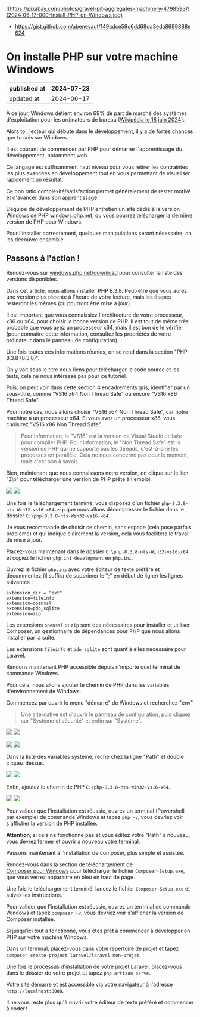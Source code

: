 ![https://pixabay.com/photos/gravel-pit-aggregates-machinery-4798593/](2024‐06‐17-000-Install-PHP-on-Windows.jpg)

- https://gist.github.com/abenevaut/149adce59c6dd68da3eda8699888e624

# On installe PHP sur votre machine Windows

| published at | 2024-07-23 |
|--------------|------------|
| updated at   | 2024-06-17 |

À ce jour, Windows détient environ 69% de part de marché des systèmes d'exploitation pour les ordinateurs de bureau ([Wikipédia le 18 juin 2024](https://fr.wikipedia.org/wiki/Part_d%27utilisation_des_systèmes_d%27exploitation)).

Alors toi, lecteur qui débute dans le développement, il y a de fortes chances que tu sois sur Windows.

Il est courant de commencer par PHP pour démarrer l'apprentissage du développement, notamment web.

Ce langage est suffisamment haut niveau pour vous retirer les contraintes les plus avancées en développement tout en vous permettant de visualiser rapidement un résultat.

Ce bon ratio complexité/satisfaction permet généralement de rester motivé et d'avancer dans son apprentissage.

L'équipe de développement de PHP entretien un site dédié à la version Windows de PHP [windows.php.net](https://windows.php.net), ou vous pourrez télécharger la dernière version de PHP pour Windows.

Pour l'installer correctement, quelques manipulations seront nécessaire, on les découvre ensemble. 

## Passons à l'action !

Rendez-vous sur [windows.php.net/download](https://windows.php.net/download) pour consulter la liste des versions disponibles.

Dans cet article, nous allons installer PHP 8.3.8. Peut-être que vous aurez une version plus récente à l'heure de votre lecture, mais les étapes resteront les mêmes (ou pourront être mise à jour).

Il est important que vous connaissiez l'architecture de votre processeur, x86 ou x64, pour choisir la bonne version de PHP. Il est tout de même très probable que vous ayez un processeur x64, mais il est bon de le vérifier (pour connaitre cette information, consultez les propriétés de votre ordinateur dans le panneau de configuration).

Une fois toutes ces informations réunies, on se rend dans la section "PHP 8.3.8 (8.3.8)".

On y voit sous le titre deux liens pour télécharger le code source et les tests, cela ne nous intéresse pas pour ce tutoriel.

Puis, on peut voir dans cette section 4 encadrements gris, identifier par un sous-titre, comme "VS16 x64 Non Thread Safe" ou encore "VS16 x86 Thread Safe".

Pour notre cas, nous allons choisir "VS16 x64 Non Thread Safe", car notre machine a un processeur x64. Si vous avez un processeur x86, vous choisirez "VS16 x86 Non Thread Safe".

> Pour information, le "VS16" est la version de Visual Studio utilisée pour compiler PHP. 
> Pour information, le "Non Thread Safe" est la version de PHP qui ne supporte pas les threads, c'est-à-dire les processus en parallèle.
> Cela ne nous concerne pas pour le moment, mais c'est bon à savoir.

Bien, maintenant que nous connaissons notre version, on clique sur le lien "Zip" pour télécharger une version de PHP prête à l'emploi.

![](../../laravel-france-articles/2024‐06‐17-000-Install-PHP-on-Windows/2024‐06‐17-001-Install-PHP-on-Windows.png)
![](https://cdn.laravel-france.com/images/pictures/9c54cf6e-07ec-47cf-9487-afe0f8bfb486.png)

Une fois le téléchargement terminé, vous disposez d'un fichier `php-8.3.8-nts-Win32-vs16-x64.zip` que nous allons décompresser le fichier dans le dossier `C:\php-8.3.8-nts-Win32-vs16-x64`.

Je vous recommande de choisir ce chemin, sans espace (cela pose parfois problème) et qui indique clairement la version, cela vous facilitera le travail de mise à jour.

Placez-vous maintenant dans le dossier `C:\php-8.3.8-nts-Win32-vs16-x64` et copiez le fichier `php.ini-development` en `php.ini`.

Ouvrez le fichier `php.ini` avec votre éditeur de texte préféré et décommentez (il suffira de supprimer le ";" en début de ligne) les lignes suivantes :

```
extension_dir = "ext"
extension=fileinfo
extension=openssl
extension=pdo_sqlite
extension=zip
```

Les extensions `openssl` et `zip` sont des nécessaires pour installer et utiliser Composer, un gestionnaire de dépendances pour PHP que nous allons installer par la suite.

Les extensions `fileinfo` et `pdo_sqlite` sont quant à elles nécessaire pour Laravel.

Rendons maintenant PHP accessible depuis n'importe quel terminal de commande Windows.

Pour cela, nous allons ajouter le chemin de PHP dans les variables d'environnement de Windows.

Commencez par ouvrir le menu "démarré" de Windows et recherchez "env"

> Une alternative est d'ouvrir le panneau de configuration, puis cliquez sur "Système et sécurité" et enfin sur "Système".

![](../../laravel-france-articles/2024‐06‐17-000-Install-PHP-on-Windows/2024‐06‐17-010-Install-PHP-on-Windows.png)
![](https://cdn.laravel-france.com/images/pictures/6e9a89c6-c155-4f62-9743-1829b706ea74.png)

![](../../laravel-france-articles/2024‐06‐17-000-Install-PHP-on-Windows/2024‐06‐17-011-Install-PHP-on-Windows.png)
![](https://cdn.laravel-france.com/images/pictures/1103b455-c22a-40dd-ad44-7f4da8fdfe12.png)

Dans la liste des variables système, recherchez la ligne "Path" et double cliquez dessus.

![](../../laravel-france-articles/2024‐06‐17-000-Install-PHP-on-Windows/2024‐06‐17-012-Install-PHP-on-Windows.png)
![](https://cdn.laravel-france.com/images/pictures/3c58471f-8c07-405f-968e-d0586a74c1b8.png)

Enfin, ajoutez le chemin de PHP `C:\php-8.3.8-nts-Win32-vs16-x64`.

![](../../laravel-france-articles/2024‐06‐17-000-Install-PHP-on-Windows/2024‐06‐17-013-Install-PHP-on-Windows.png)
![](https://cdn.laravel-france.com/images/pictures/b3fe920f-0912-4fb9-917d-3f1b7b6b79eb.png)

Pour valider que l'installation est réussie, ouvrez un terminal (Powershell par exemple) de commande Windows et tapez `php -v`, vous devriez voir s'afficher la version de PHP installée.

**Attention**, si cela ne fonctionne pas et vous éditez votre "Path" à nouveau, vous devrez fermer et ouvrir à nouveau votre terminal.

Passons maintenant à l'installation de composer, plus simple et assistée.

Rendez-vous dans la section de téléchargement de [Composer pour Windows](https://getcomposer.org/doc/00-intro.md#installation-windows) pour télécharger le fichier `Composer-Setup.exe`, que vous verrez apparaitre en bleu en haut de page.

Une fois le téléchargement terminé, lancez le fichier `Composer-Setup.exe` et suivez les instructions.

Pour valider que l'installation est réussie, ouvrez un terminal de commande Windows et tapez `composer -v`, vous devriez voir s'afficher la version de Composer installée.

Si jusqu'ici tout a fonctionné, vous êtes prêt à commencer à développer en PHP sur votre machine Windows.

Dans un terminal, placez-vous dans votre repertoire de projet et tapez `composer create-project laravel/laravel mon-projet`.

Une fois le processus d'installation de votre projet Laravel, placez-vous dans le dossier de votre projet et tapez `php artisan serve`.

Votre site démarre et est accessible via votre navigateur à l'adresse `http://localhost:8000`.

Il ne vous reste plus qu'à ouvrir votre éditeur de texte préféré et commencer à coder !

